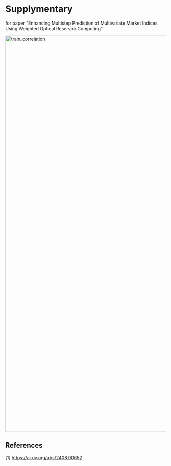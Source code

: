 # Supplymentary
for paper "Enhancing Multistep Prediction of Multivariate Market Indices Using Weighted Optical Reservoir Computing"

<img width="1241" alt="train_correlation" src="https://github.com/user-attachments/assets/3056b782-c05b-4d96-b179-5c9ff96514bc">



## References
[1] https://arxiv.org/abs/2408.00652
